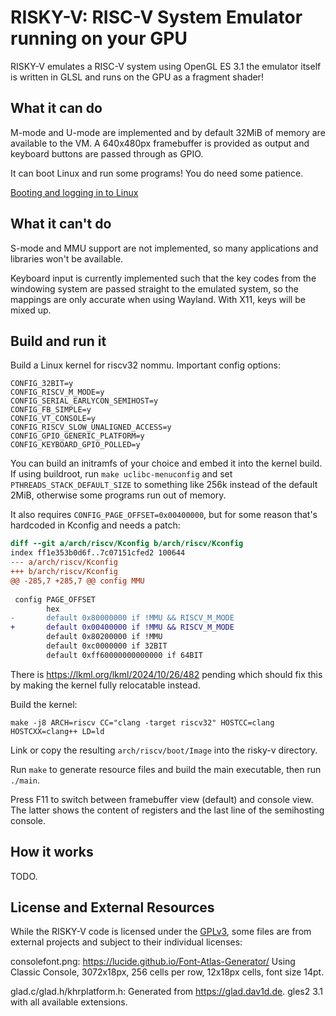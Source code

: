 RISKY-V: RISC-V System Emulator running on your GPU
==

RISKY-V emulates a RISC-V system using OpenGL ES 3.1 the emulator itself is written in GLSL and runs on the GPU as a fragment shader!

What it can do
--

M-mode and U-mode are implemented and by default 32MiB of memory are available to the VM. A 640x480px framebuffer is provided as output and keyboard buttons are passed through as GPIO.

It can boot Linux and run some programs! You do need some patience.

[Booting and logging in to Linux](https://github.com/user-attachments/assets/97839ddf-15c8-4901-8f37-bd4d68c9addd)

What it can't do
--

S-mode and MMU support are not implemented, so many applications and libraries won't be available.

Keyboard input is currently implemented such that the key codes from the windowing system are passed straight to the emulated system, so the mappings are only accurate when using Wayland. With X11, keys will be mixed up.

Build and run it
--

Build a Linux kernel for riscv32 nommu. Important config options:

```
CONFIG_32BIT=y
CONFIG_RISCV_M_MODE=y
CONFIG_SERIAL_EARLYCON_SEMIHOST=y
CONFIG_FB_SIMPLE=y
CONFIG_VT_CONSOLE=y
CONFIG_RISCV_SLOW_UNALIGNED_ACCESS=y
CONFIG_GPIO_GENERIC_PLATFORM=y
CONFIG_KEYBOARD_GPIO_POLLED=y
```

You can build an initramfs of your choice and embed it into the kernel build. If using buildroot, run `make uclibc-menuconfig` and set `PTHREADS_STACK_DEFAULT_SIZE` to something like 256k instead of the default 2MiB, otherwise some programs run out of memory.

It also requires `CONFIG_PAGE_OFFSET=0x00400000`, but for some reason that's hardcoded in Kconfig and needs a patch:

```diff
diff --git a/arch/riscv/Kconfig b/arch/riscv/Kconfig
index ff1e353b0d6f..7c07151cfed2 100644
--- a/arch/riscv/Kconfig
+++ b/arch/riscv/Kconfig
@@ -285,7 +285,7 @@ config MMU
 
 config PAGE_OFFSET
        hex
-       default 0x80000000 if !MMU && RISCV_M_MODE
+       default 0x00400000 if !MMU && RISCV_M_MODE
        default 0x80200000 if !MMU
        default 0xc0000000 if 32BIT
        default 0xff60000000000000 if 64BIT
```

There is https://lkml.org/lkml/2024/10/26/482 pending which should fix this by making the kernel fully relocatable instead.

Build the kernel:

```
make -j8 ARCH=riscv CC="clang -target riscv32" HOSTCC=clang HOSTCXX=clang++ LD=ld
```

Link or copy the resulting `arch/riscv/boot/Image` into the risky-v directory.

Run `make` to generate resource files and build the main executable, then run `./main`.

Press F11 to switch between framebuffer view (default) and console view. The latter shows the content of registers and the last line of the semihosting console.

How it works
--
TODO.

License and External Resources
--

While the RISKY-V code is licensed under the [GPLv3](https://www.gnu.org/licenses/gpl-3.0.en.html), some files are from external projects and subject to their individual licenses:

consolefont.png: https://lucide.github.io/Font-Atlas-Generator/ Using Classic Console, 3072x18px, 256 cells per row, 12x18px cells, font size 14pt.

glad.c/glad.h/khrplatform.h: Generated from https://glad.dav1d.de. gles2 3.1 with all available extensions.
